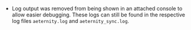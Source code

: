 * Log output was removed from being shown in an attached console to allow easier
    debugging. These logs can still be found in the respective log files
    `aeternity.log` and `aeternity_sync.log`.
